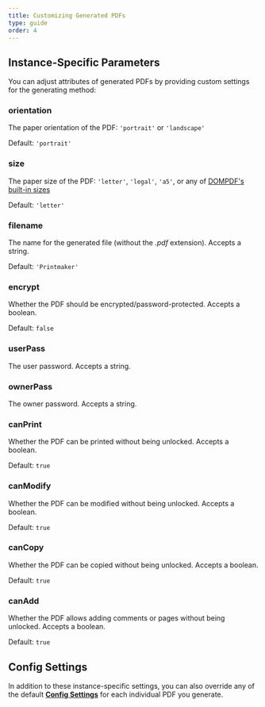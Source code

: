 ```yaml
---
title: Customizing Generated PDFs
type: guide
order: 4
---
```


## Instance-Specific Parameters

You can adjust attributes of generated PDFs by providing custom settings for the generating method:

### orientation

The paper orientation of the PDF: `'portrait'` or `'landscape'`

Default: `'portrait'`

### size

The paper size of the PDF: `'letter'`, `'legal'`, `'a5'`, or any of [DOMPDF's built-in sizes](/guide/paper-sizes.html)

Default: `'letter'`
		
### filename

The name for the generated file (without the _.pdf_ extension). Accepts a string.

Default: `'Printmaker'`

### encrypt

Whether the PDF should be encrypted/password-protected. Accepts a boolean.

Default: `false`

### userPass

The user password. Accepts a string.

### ownerPass

The owner password. Accepts a string.

### canPrint

Whether the PDF can be printed without being unlocked. Accepts a boolean.

Default: `true`

### canModify

Whether the PDF can be modified without being unlocked. Accepts a boolean.

Default: `true`

### canCopy

Whether the PDF can be copied without being unlocked. Accepts a boolean.

Default: `true`

### canAdd

Whether the PDF allows adding comments or pages without being unlocked. Accepts a boolean.

Default: `true`

## Config Settings

In addition to these instance-specific settings, you can also override any of the default **[Config Settings](/guide/configuration.html)** for each individual PDF you generate.
